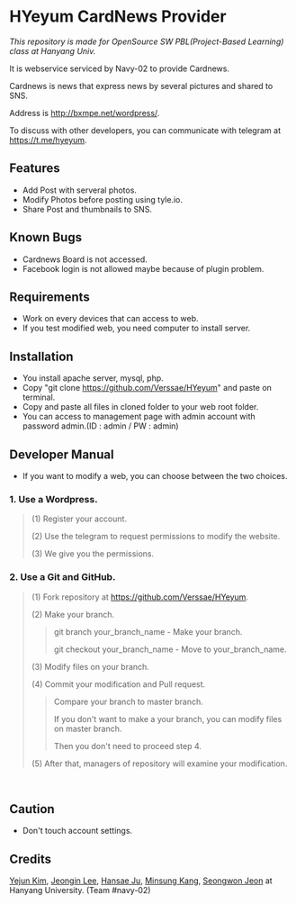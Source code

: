 # HYeyum CardNews Provider
*This repository is made for OpenSource SW PBL(Project-Based Learning) class at Hanyang Univ.*

It is webservice serviced by Navy-02 to provide Cardnews.

Cardnews is news that express news by several pictures and shared to SNS.

Address is http://bxmpe.net/wordpress/.

To discuss with other developers, you can communicate with telegram at https://t.me/hyeyum.



## Features

* Add Post with serveral photos.
* Modify Photos before posting using tyle.io.
* Share Post and thumbnails to SNS.



## Known Bugs

* Cardnews Board is not accessed.
* Facebook login is not allowed maybe because of plugin problem.



## Requirements

* Work on every devices that can access to web.
* If you test modified web, you need computer to install server.



## Installation

* You install apache server, mysql, php.
* Copy "git clone https://github.com/Verssae/HYeyum" and paste on terminal.
* Copy and paste all files in cloned folder to your web root folder.
* You can access to management page with admin account with password admin.(ID : admin / PW : admin)



## Developer Manual

* If you want to modify a web, you can choose between the two choices.

### 1. Use a Wordpress.

>(1) Register your account.
>
>(2) Use the telegram to request permissions to modify the website.
>
>(3) We give you the permissions.

### 2. Use a Git and GitHub.

> (1) Fork repository at https://github.com/Verssae/HYeyum.
>
> (2) Make your branch.
>
> > git branch your_branch_name - Make your branch.
> >
> > git checkout your_branch_name - Move to your_branch_name.	
>
> (3) Modify files on your branch.
>
> (4) Commit your modification and Pull request.
>
> > Compare your branch to master branch.
> >
> > If you don't want to make a your branch, you can modify files on master branch.
> >
> > Then you don't need to proceed step 4.
>
> (5) After that, managers of repository will examine your modification.


​	
## Caution

* Don't touch account settings.



## Credits

[Yejun Kim](https://github.com/kyj0701), [Jeongin Lee](https://github.com/jil8885), [Hansae Ju](https://github.com/Verssae), [Minsung Kang](https://github.com/TigerP-MS), [Seongwon Jeon](https://github.com/saecom0601) at Hanyang University. (Team #navy-02)

